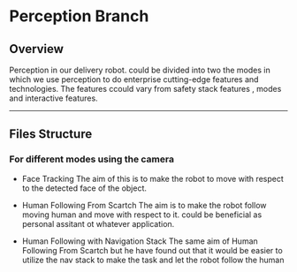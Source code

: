 # Perception Branch

## Overview
Perception in our delivery robot. could be divided into two the modes in  which we use perception to do enterprise cutting-edge features and technologies.
The features ccould vary from safety stack features , modes and interactive features.

---

## Files Structure

### For different modes using the camera


- Face Tracking
The aim of this is to make the robot to move with respect to the detected face of the object. 

- Human Following From Scartch
The aim is to make the robot follow moving human and move with respect to it. could be beneficial as personal assitant ot whatever application.

- Human Following with Navigation Stack
The same aim of Human Following From Scartch but he have found out that it would be easier to utilize the nav stack to make the task and let the robot follow the human


